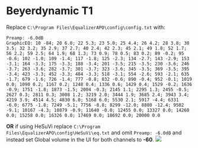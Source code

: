 # Beyerdynamic T1
Replace `C:\Program Files\EqualizerAPO\config\config.txt` with:
```
Preamp: -6.0dB
GraphicEQ: 10 -84; 20 6.0; 22 5.3; 23 5.0; 25 4.4; 26 4.2; 28 3.8; 30 3.5; 32 3.2; 35 2.9; 37 2.7; 40 2.4; 42 2.3; 45 2.1; 49 1.8; 52 1.7; 56 2.2; 59 2.5; 64 1.9; 68 1.3; 73 0.9; 78 0.5; 83 0.2; 89 -0.2; 95 -0.6; 102 -1.0; 109 -1.4; 117 -1.8; 125 -2.3; 134 -2.7; 143 -2.9; 153 -3.1; 164 -3.3; 175 -3.3; 188 -3.4; 201 -3.5; 215 -3.5; 230 -3.6; 246 -3.7; 263 -3.6; 282 -3.7; 301 -3.7; 323 -3.6; 345 -3.5; 369 -3.5; 395 -3.4; 423 -3.3; 452 -3.3; 484 -3.3; 518 -3.1; 554 -2.6; 593 -2.1; 635 -1.7; 679 -1.6; 726 -1.4; 777 -0.8; 832 -0.6; 890 -0.4; 952 -0.1; 1019 0.0; 1090 0.2; 1167 0.2; 1248 0.4; 1336 0.6; 1429 0.4; 1529 -0.2; 1636 -0.9; 1751 -1.8; 1873 -1.5; 2004 -0.3; 2145 1.1; 2295 1.3; 2455 -0.5; 2627 0.3; 2811 0.3; 3008 1.2; 3219 2.0; 3444 1.9; 3685 2.4; 3943 3.4; 4219 3.9; 4514 4.5; 4830 6.0; 5168 6.0; 5530 2.1; 5917 -4.4; 6331 -6.0; 6775 -1.8; 7249 -5.1; 7756 -8.8; 8299 -12.0; 8880 -12.4; 9502 -9.1; 10167 -4.3; 10879 -0.9; 11640 -0.0; 12455 0.0; 13327 0.0; 14260 0.0; 15258 0.0; 16326 0.0; 17469 0.0; 18692 0.0; 20000 0.0
```
**OR** if using HeSuVi replace `C:\Program Files\EqualizerAPO\config\HeSuVi\eq.txt` and omit `Preamp: -6.0dB` and instead set Global volume in the UI for both channels to **-60**.
![](https://raw.githubusercontent.com/jaakkopasanen/AutoEq/master/results/Innerfidelity%202017/innerfidelity/onear/Beyerdynamic%20T1/Beyerdynamic%20T1.png)
